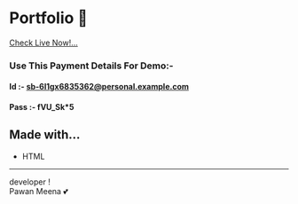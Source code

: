 # Portfolio :wine_glass:

<a href="https://pawan-meena.github.io/paypal-payment-html/" target="_blank">Check Live Now!...</a>
<br>
### Use This Payment Details For Demo:-
#### Id :- sb-6l1gx6835362@personal.example.com
#### Pass :- fVU_Sk*5
## Made with...
-   HTML
---

developer !  
Pawan Meena :two_hearts:
